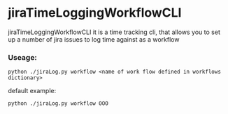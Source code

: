 # jiraTimeLoggingWorkflowCLI
jiraTimeLoggingWorkflowCLI it is a time tracking cli, that allows you to set up a number of jira issues to log time against as a workflow

### Useage: 
```python ./jiraLog.py workflow <name of work flow defined in workflows dictionary>``` 

default example: 

```python ./jiraLog.py workflow OOO```